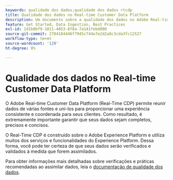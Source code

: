 ```yaml
---
keywords: qualidade dos dados;qualidade dos dados rtcdp
title: Qualidade dos dados no Real-time Customer Data Platform
description: Um documento sobre a qualidade dos dados no Adobe Real-time Customer Data Platform
feature: Get Started, Data Ingestion, Best Practices
exl-id: 1d1b0bf9-1011-4053-8f8a-7a141febd000
source-git-commit: 2704184446f7945c744e7e2d2a8c3cda3fc12527
workflow-type: tm+mt
source-wordcount: '129'
ht-degree: 0%

---
```


# Qualidade dos dados no Real-time Customer Data Platform

O Adobe Real-time Customer Data Platform (Real-Time CDP) permite reunir dados de várias fontes e uni-los para proporcionar uma experiência consistente e coordenada para seus clientes. Como resultado, é extremamente importante garantir que seus dados sejam completos, precisos e concisos.

O Real-Time CDP é construído sobre o Adobe Experience Platform e utiliza muitos dos serviços e funcionalidades do Experience Platform. Dessa forma, você pode ter certeza de que seus dados serão verificados e validados à medida que forem assimilados.

Para obter informações mais detalhadas sobre verificações e práticas recomendadas ao assimilar dados, leia o [documentação de qualidade dos dados](../../ingestion/quality/overview.md).
